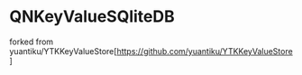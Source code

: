 QNKeyValueSQliteDB
==========

forked from yuantiku/YTKKeyValueStore[https://github.com/yuantiku/YTKKeyValueStore]




